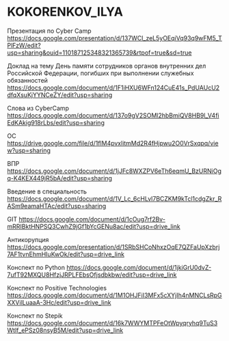 # KOKORENKOV_ILYA
Презентация по Cyber Camp https://docs.google.com/presentation/d/137WCl_zeL5yOEqiVq93q9wFM5_TPlFzW/edit?usp=sharing&ouid=110187125348321365739&rtpof=true&sd=true

Доклад на тему День памяти сотрудников органов внутренних дел Российской Федерации, погибших при выполнении служебных обязанностей https://docs.google.com/document/d/1F1iHXU6WFn124CuE41s_PdUAUcU2dfqXsuKjYYNCeZY/edit?usp=sharing

Слова из CyberCamp https://docs.google.com/document/d/137o9gV2SOMl2hbBmiQV8HB9l_V4fiEdKAkig918rLbs/edit?usp=sharing

ОС https://drive.google.com/file/d/1flM4pvxlitmMd2R4fHjpwu2O0VrSxqpq/view?usp=sharing

ВПР https://docs.google.com/document/d/1jJFc8WXZPV6eTh6eqmU_BzURNiOgq-K4KEX449jR5bA/edit?usp=sharing

Введение в специальность https://docs.google.com/document/d/1V_Lc_6cHLvl7BCZKM9kTcl1cdgZkr_RASm9eamaHTAc/edit?usp=sharing

GIT https://docs.google.com/document/d/1cOug7rf2Bv-mRRIBktHNPSQ3CwhZ9jGf1bYcGENu8ac/edit?usp=drive_link

Антикорупция https://docs.google.com/presentation/d/1SRbSHCoNhxzOqE7QZFaUpXzbrj7AF1tvnEhmHIuKwOk/edit?usp=drive_link

Конспект по Python https://docs.google.com/document/d/1jkiGrU0dvZ-7ufT92MXQU8HfzjJRPLFEbsOfjsdbkbw/edit?usp=drive_link

Конспект по Positive Technologies https://docs.google.com/document/d/1M1OHJFiI3MFx5cXYjIh4nMNCLsRpGXXVilLuaaA-3Hc/edit?usp=drive_link

Конспект по Stepik https://docs.google.com/document/d/16k7WWYMTPFeOtWpyqryhq9TuS3Wtlf_ePSz08nsyB5M/edit?usp=drive_link
